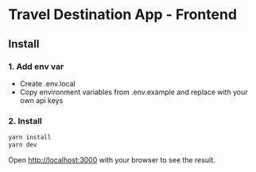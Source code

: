 # Travel Destination App - Frontend

## Install

### 1. Add env var

- Create .env.local
- Copy environment variables from .env.example and replace with your own api keys

### 2. Install

```bash
yarn install
yarn dev
```

Open [http://localhost:3000](http://localhost:3000) with your browser to see the result.
